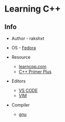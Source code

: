 # **Learning C++**

## Info
- Author - rakshxt <br>
- OS     - [Fedora](https://fedoraproject.org/) <br>

- Resource
    -   [learncpp.com](https://www.learncpp.com/) 
    -   [C++ Primer Plus](https://www.amazon.com/Primer-Plus-6th-Developers-Library/dp/0321776402)
- Editors
    -   [VS CODE](https://code.visualstudio.com/)
    -   [VIM](https://www.vim.org/)
- Compiler
    -   [gnu](www.gnu.org)
